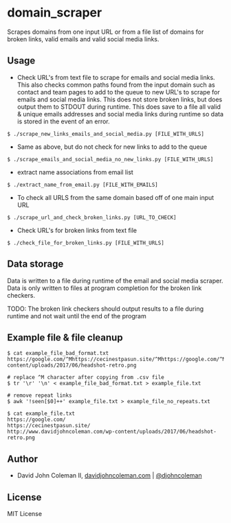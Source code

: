 # domain_scraper

Scrapes domains from one input URL or from a file list of domains for broken links,
valid emails and valid social media links.

## Usage

* Check URL's from text file to scrape for emails and social media links. This also
  checks common paths found from the input domain such as contact and team pages to add
  to the queue to new URL's to scrape for emails and social media links. This
  does not store broken links, but does output them to STDOUT during runtime. This
  does save to a file all valid & unique emails addresses and social media links
  during runtime so data is stored in the event of an error.

```
$ ./scrape_new_links_emails_and_social_media.py [FILE_WITH_URLS]
```

* Same as above, but do not check for new links to add to the queue

```
$ ./scrape_emails_and_social_media_no_new_links.py [FILE_WITH_URLS]
```

* extract name associations from email list

```
$ ./extract_name_from_email.py [FILE_WITH_EMAILS]
```

* To check all URLS from the same domain based off of one main input URL

```
$ ./scrape_url_and_check_broken_links.py [URL_TO_CHECK]
```

* Check URL's for broken links from text file

```
$ ./check_file_for_broken_links.py [FILE_WITH_URLS]
```

## Data storage

Data is written to a file during runtime of the email and social media scraper.  Data is only
written to files at program completion for the broken link checkers.

TODO: The broken link checkers should output results to a file during runtime and not wait until
the end of the program

## Example file & file cleanup

```
$ cat example_file_bad_format.txt
https://google.com/^Mhttps://cecinestpasun.site/^Mhttps://google.com/^Mhttp://www.davidjohncoleman.com/wp-content/uploads/2017/06/headshot-retro.png

# replace ^M character after copying from .csv file
$ tr '\r' '\n' < example_file_bad_format.txt > example_file.txt

# remove repeat links
$ awk '!seen[$0]++' example_file.txt > example_file_no_repeats.txt

$ cat example_file.txt
https://google.com/
https://cecinestpasun.site/
http://www.davidjohncoleman.com/wp-content/uploads/2017/06/headshot-retro.png
```

## Author

* David John Coleman II, [davidjohncoleman.com](http://www.davidjohncoleman.com/)
| [@djohncoleman](https://twitter.com/djohncoleman)

## License

MIT License
